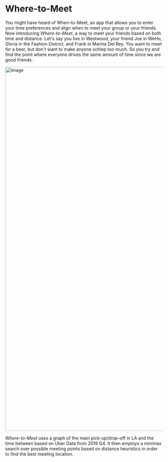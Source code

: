 # Where-to-Meet

You might have heard of When-to-Meet, an app that allows you to enter your time preferences and align when to meet your group or your friends. Now introducing *Where-to-Meet*, a way to meet your friends based on both time and distance. Let's say you live in Westwood, your friend Joe in WeHo, Gloria in the Fashion District, and Frank in Marina Del Rey. You want to meet for a beer, but don't want to make anyone schlep too much. So you try and find the point where everyone drives the same amount of time since we are good friends.

<img width="1570" height="1164" alt="image" src="https://github.com/user-attachments/assets/af4e90a9-4580-472f-8bf7-7944e896d08e" />


*Where-to-Meet* uses a graph of the main pick-up/drop-off in LA and the time between based on Uber Data from 2019 Q4. It then employs a minimax search over possible meeting points based on distance heuristics in order to find the best meeting location.
